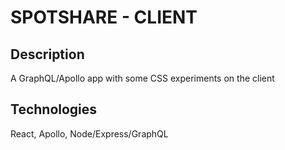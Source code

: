 # SPOTSHARE - CLIENT

## Description
A GraphQL/Apollo app with some CSS experiments on the client

## Technologies
React, Apollo, Node/Express/GraphQL 

